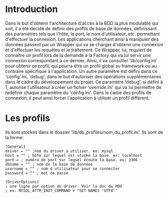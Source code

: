 # Introduction #

Dans le but d'obtenir l'architecture d'accès à la BDD la plus modulable qui soit, il a été décidé de définir des profils de base de données, définissant des paramètres tels que l'hôte, le port, le nom d'utilisateur, etc. permettant d'effectuer la connexion.
Les applications cherchant ainsi à manipuler des données passent par un Wrapper qui va se charger d'obtenir une connexion et d'effectuer les requêtes et le traitement.
Ce Wrapper, lui, requiert de connaître un profil lors de la demande à la Factory qui va lui servir une connexion correspondant à ce dernier.
Ainsi, il va consulter 'lib/config.ini' pour obtenir ce profil, qui pourra être un profil global au framework ou au contraire spécifique à l'application.
Un autre paramètre est défini dans ce 'config'.ini, 'debug', dans le but d'autoriser des opérations supplémentaires dans le cadre du développement du projet.
Ce paramètre 'debug', si défini à 1, autorise l'utilisateur à créer un fichier 'override.ini' qui va lui permettre de redéfinir chaque paramètre du 'config.ini'.
Dans le cadre des profils de connexion, il peut ainsi forcer l'application à utiliser un profil différent.


# Les profils #

Ils sont stockés dans le dossier 'lib/db\_profiles/nom\_du\_profil.ini'.
Ils sont de la forme:

```
[General]
driver = "" ;nom du driver à utiliser. ex: mysql 
host = "" ; hôte sur lequel est stocké la base. ex: localhost
port = ; numéro de port sur lequel écoute la base. ex: 3306
dbname = "" ; nom de la base de données
username = "" ; nom d utilisateur pour se connecter
password = "" ; mot de passe

[DriverOptions]
; une ligne par option du driver. Voir la doc de PDO
; ex: MYSQL_ATTR_INIT_COMMAND = "SET NAMES 'UTF8'"
```